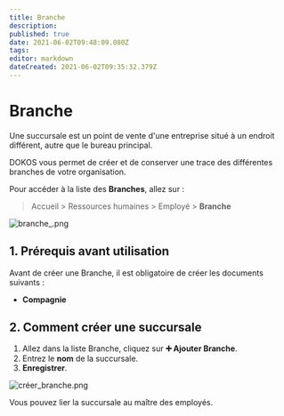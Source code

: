 ```yaml
---
title: Branche
description: 
published: true
date: 2021-06-02T09:48:09.080Z
tags: 
editor: markdown
dateCreated: 2021-06-02T09:35:32.379Z
---
```


# Branche

Une succursale est un point de vente d'une entreprise situé à un endroit différent, autre que le bureau principal.

DOKOS vous permet de créer et de conserver une trace des différentes branches de votre organisation.

Pour accéder à la liste des **Branches**, allez sur :

> Accueil > Ressources humaines > Employé > **Branche**

![branche_.png](/humains-ressources/branch/branche_.png)

## 1. Prérequis avant utilisation

Avant de créer une Branche, il est obligatoire de créer les documents suivants :

- **Compagnie**

## 2. Comment créer une succursale

1. Allez dans la liste Branche, cliquez sur **:heavy_plus_sign: Ajouter Branche**.
2. Entrez le **nom** de la succursale.
3. **Enregistrer**.

![créer_branche.png](/humains-ressources/branch/créer_branche.png)

Vous pouvez lier la succursale au maître des employés.



